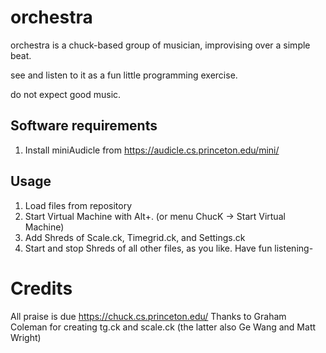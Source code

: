 # orchestra
 
orchestra is a chuck-based group of musician, improvising over a simple beat.

see and listen to it as a fun little programming exercise.

do not expect good music.
 
## Software requirements
1. Install miniAudicle from https://audicle.cs.princeton.edu/mini/

## Usage
1. Load files from repository
2. Start Virtual Machine with Alt+. (or menu ChucK -> Start Virtual Machine)
3. Add Shreds of Scale.ck, Timegrid.ck, and Settings.ck
4. Start and stop Shreds of all other files, as you like. Have fun listening-

# Credits
All praise is due https://chuck.cs.princeton.edu/
Thanks to Graham Coleman for creating tg.ck and scale.ck (the latter also Ge Wang and Matt Wright)

